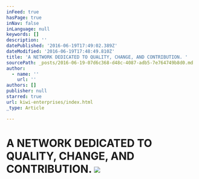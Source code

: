 ```yaml
---
inFeed: true
hasPage: true
inNav: false
inLanguage: null
keywords: []
description: ''
datePublished: '2016-06-19T17:49:02.389Z'
dateModified: '2016-06-19T17:48:49.810Z'
title: 'A NETWORK DEDICATED TO QUALITY, CHANGE, AND CONTRIBUTION. '
sourcePath: _posts/2016-06-19-07d6c368-d48c-4087-adb5-7e764749b8d0.md
author:
  - name: ''
    url: ''
authors: []
publisher: null
starred: true
url: kiwi-enterprises/index.html
_type: Article

---
```

# A NETWORK DEDICATED TO QUALITY, CHANGE, AND CONTRIBUTION. ![](https://the-grid-user-content.s3-us-west-2.amazonaws.com/a94a2751-1f15-4edc-9a4c-07788fdd9c2f.png)